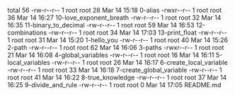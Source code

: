 total 56
-rw-r--r-- 1 root root 28 Mar 14 15:18 0-alias
-rwxr--r-- 1 root root 36 Mar 14 16:27 10-love_exponent_breath
-rw-r--r-- 1 root root 32 Mar 14 16:35 11-binary_to_decimal
-rw-r--r-- 1 root root 59 Mar 14 16:53 12-combinations
-rw-r--r-- 1 root root 34 Mar 14 17:03 13-print_float
-rw-r--r-- 1 root root 31 Mar 14 15:20 1-hello_you
-rw-r--r-- 1 root root 40 Mar 14 15:26 2-path
-rw-r--r-- 1 root root 62 Mar 14 16:06 3-paths
-rwxr--r-- 1 root root 21 Mar 14 16:08 4-global_variables
-rw-r--r-- 1 root root 16 Mar 14 16:11 5-local_variables
-rw-r--r-- 1 root root 26 Mar 14 16:17 6-create_local_variable
-rw-r--r-- 1 root root 33 Mar 14 16:18 7-create_global_variable
-rw-r--r-- 1 root root 41 Mar 14 16:22 8-true_knowledge
-rw-r--r-- 1 root root 37 Mar 14 16:25 9-divide_and_rule
-rw-r--r-- 1 root root  0 Mar 14 17:05 README.md
